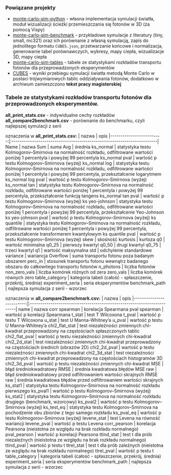 ### Powiązane projekty
- [monte-carlo-sim-python](https://github.com/Mateuszq28/monte-carlo-sim-python) - własna implementacja symulacji światła, moduł wizualizacji ścieżki przemieszczania się fotonów w 3D (za pomocą Vispy)
- [monte-carlo-sim-benchmark](https://github.com/Mateuszq28/monte-carlo-sim-benchmark) - przykładowe symulacje z literatury (tiny, small, mc321) oraz ich porównanie z własną symulacją, zapis do jednolitego formatu `CUBES.json`, przetwarzanie końcowe i normalizacja, generowanie tabel porównawczych, wykresy, mapy ciepła, wizualizacje 3D, mapy ciepła
- [monte-carlo-sim-tables](https://github.com/Mateuszq28/monte-carlo-sim-tables) - tabele ze statystykami rozkładów transportu fotonów dla przeprowadzonych eksperymentów
- [CUBES](https://drive.google.com/drive/folders/1w5mu88Oztn0OJCEOYhBU6R8CN_KE6HxM?usp=sharing) - wyniki przebiegu symulacji światła
metodą Monte Carlo w postaci trójwymiarowych tablic oddziaływania fotonów, dodatkowo w archiwum zamieszczono **tekst pracy magisterskiej**

### Tabele ze statystykami rozkładów transportu fotonów dla przeprowadzonych eksperymentów.
**all_print_stats.csv** - indywidualne cechy rozkładów\
**all_compare2benchmark.csv** - porównanie do benchmarku, czyli najlepszej symulacji z serii


oznaczenia w **all_print_stats.csv:**
| nazwa                    | opis
|-------------------------:|:-----------------------------------------------------------------------|
Name | nazwa
Sum | suma
Avg | średnia
ks_normal | statystyka testu Kolmogorov–Smirnova na normalność rozkładu, odfiltrowane wartości poniżej 1 percentyla i powyżej 99 percentyla
ks_normal pval | wartość p testu Kolmogorov–Smirnova (wyżej)
ks_normal log | statystyka testu Kolmogorov–Smirnova na normalność rozkładu, odfiltrowane wartości poniżej 1 percentyla i powyżej 99 percentyla, przekształcenie logarytmem
ks_normal log pval | wartość p testu Kolmogorov–Smirnova (wyżej)
ks_normal tan | statystyka testu Kolmogorov–Smirnova na normalność rozkładu, odfiltrowane wartości poniżej 1 percentyla i powyżej 99 percentyla, przekształcenie funkcją tangens
ks_normal tan pval | wartość p testu Kolmogorov–Smirnova (wyżej)
ks yeo-johnson | statystyka testu Kolmogorov–Smirnova na normalność rozkładu, odfiltrowane wartości poniżej 1 percentyla i powyżej 99 percentyla, przekształcenie Yeo-Johnson
ks yeo-johnson pval | wartość p testu Kolmogorov–Smirnova (wyżej)
ks quantile | statystyka testu Kolmogorov–Smirnova na normalność rozkładu, odfiltrowane wartości poniżej 1 percentyla i powyżej 99 percentyla, przekształcenie transformerem kwantylowym
ks quantile pval | wartość p testu Kolmogorov–Smirnova (wyżej)
skew | skośność
kurtosis | kurtoza
q0 | wartość minimalna
q0_25 | pierwszy kwartyl
q0_50 | drugi kwartyl
q0_75 | trzeci kwartyl
q1 | wartość maksymalna
std | odchylenie standardowe
variance | wariancja
Overflow | suma transportu fotonu poza badanym obszarem
perc_in | stosunek transportu fotonu wewnątrz badanego obszaru do całkowitego transportu fotonów
n_photons | liczba fotonów
non_zero_vals | liczba komórek różnych od zera
zero_vals | liczba komórek równych zero
table_category | kategoria tabeli (całość - spłaszczenie, przekrój, średnia)
experiment_seria | seria eksperymentów
benchmark_path | najlepsza symulacja z serii - wzorzec


oznaczenia w **all_compare2benchmark.csv:**
| nazwa                    | opis
|-------------------------:|:-----------------------------------------------------------------------|
name | nazwa
corr spearman | korelacja Spearmana
pval spearman | wartość p korelacji Spearmana
t_stat | test T Wilcoxona
t_pval | wartość p testu T Wilcoxona
u_stat | test U Manna-Whitney’a
u_pval | wartość p testu U Manna-Whitney’a
chi2_flat_stat | test niezależności zmiennych chi-kwadrat przeprowadzony na częstościach spłaszczonych tablic
chi2_flat_pval | wartość p testu niezależności zmiennych chi-kwadrat
chi2_2d_stat | test niezależności zmiennych chi-kwadrat przeprowadzony na częstościach średnich (obrazów 2D)
chi2_2d_pval | wartość p testu niezależności zmiennych chi-kwadrat
chi2_3d_stat | test niezależności zmiennych chi-kwadrat przeprowadzony na częstościach histogramów 3D
chi2_3d_pval | wartość p testu niezależności zmiennych chi-kwadrat
MSE | błąd średniokwadratowy
RMSE | średnia kwadratowa błędów
MSE raw | błąd średniokwadratowy przed odfiltrowaniem wartości skrajnych
RMSE raw | średnia kwadratowa błędów przed odfiltrowaniem wartości skrajnych
ks_stat1 | statystyka testu Kolmogorov–Smirnova na normalność rozkładu pierwszego
ks_pval1 | wartość p testu Kolmogorov–Smirnova (wyżej)
ks_stat2 | statystyka testu Kolmogorov–Smirnova na normalność rozkładu drugiego (benchmark, wzorcowy)
ks_pval2 | wartość p testu Kolmogorov–Smirnova (wyżej)
ks_test_eq | statystyka testu Kolmogorov–Smirnova na pochodzenie obu zbiorów z tego samego rozkładu
ks_pval_eq | wartość p testu Kolmogorov–Smirnova (wyżej)
levene_stat | test Levena na równość wariancji
levene_pval | wartość p testu Levena
corr_pearson | korelacja Pearsona (nieistotna ze względu na brak rozkładu normalnego)
pval_pearson | wartość p korelacji Pearsona
ttind_stat | test t dla prób niezależnych (nieistotna ze względu na brak rozkładu normalnego)
ttind_pval | wartość p testu t
ttrel_stat | test t dla prób zależnych (nieistotna ze względu na brak rozkładu normalnego)
ttrel_pval | wartość p testu t
table_category | kategoria tabeli (całość - spłaszczenie, przekrój, średnia)
experiment_seria | seria eksperymentów
benchmark_path | najlepsza symulacja z serii - wzorzec
